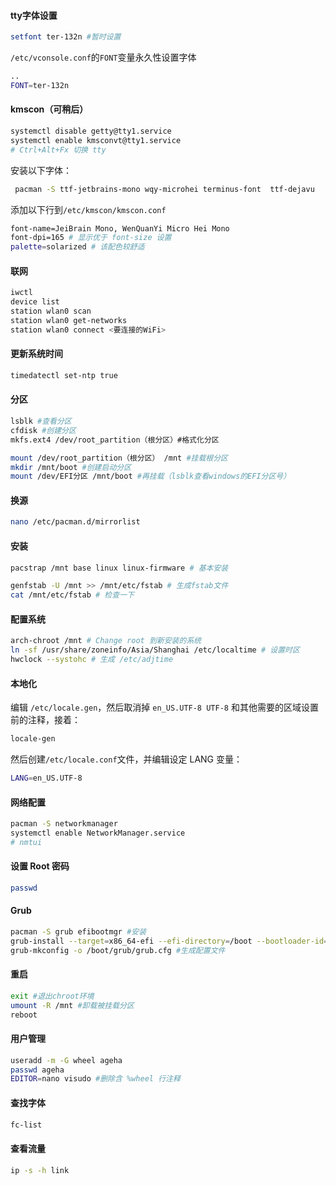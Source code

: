 #### tty字体设置
```bash
setfont ter-132n #暂时设置
```
`/etc/vconsole.conf`的`FONT`变量永久性设置字体
```bash
..
FONT=ter-132n
```
#### kmscon（可稍后）
```bash
systemctl disable getty@tty1.service
systemctl enable kmsconvt@tty1.service
# Ctrl+Alt+Fx 切换 tty
```
安装以下字体：
``` bash
 pacman -S ttf-jetbrains-mono wqy-microhei terminus-font  ttf-dejavu
```
添加以下行到`/etc/kmscon/kmscon.conf`
```bash
font-name=JeiBrain Mono, WenQuanYi Micro Hei Mono
font-dpi=165 # 显示优于 font-size 设置
palette=solarized # 该配色较舒适
```
#### 联网
``` bash
iwctl
device list
station wlan0 scan
station wlan0 get-networks
station wlan0 connect <要连接的WiFi>
```
#### 更新系统时间
```bash
timedatectl set-ntp true
```
#### 分区
```bash
lsblk #查看分区
cfdisk #创建分区
mkfs.ext4 /dev/root_partition（根分区）#格式化分区
```
```bash
mount /dev/root_partition（根分区） /mnt #挂载根分区
mkdir /mnt/boot #创建启动分区
mount /dev/EFI分区 /mnt/boot #再挂载（lsblk查看windows的EFI分区号）
```
#### 换源
``` bash
nano /etc/pacman.d/mirrorlist
```
#### 安装
```bash
pacstrap /mnt base linux linux-firmware # 基本安装
```
```bash
genfstab -U /mnt >> /mnt/etc/fstab # 生成fstab文件
cat /mnt/etc/fstab # 检查一下
```
#### 配置系统
``` bash
arch-chroot /mnt # Change root 到新安装的系统
ln -sf /usr/share/zoneinfo/Asia/Shanghai /etc/localtime # 设置时区
hwclock --systohc # 生成 /etc/adjtime
```
#### 本地化
编辑 `/etc/locale.gen`，然后取消掉 `en_US.UTF-8 UTF-8` 和其他需要的区域设置前的注释，接着：
```bash
locale-gen
```
然后创建`/etc/locale.conf`文件，并编辑设定 LANG 变量：
```bash
LANG=en_US.UTF-8
```
#### 网络配置
``` bash
pacman -S networkmanager
systemctl enable NetworkManager.service
# nmtui
```
#### 设置 Root 密码
``` bash
passwd
```
#### Grub
``` bash
pacman -S grub efibootmgr #安装
grub-install --target=x86_64-efi --efi-directory=/boot --bootloader-id=GRUB #安装到
grub-mkconfig -o /boot/grub/grub.cfg #生成配置文件
```
#### 重启
``` bash
exit #退出chroot环境
umount -R /mnt #卸载被挂载分区
reboot
```
#### 用户管理
``` bash
useradd -m -G wheel ageha
passwd ageha
EDITOR=nano visudo #删除含 %wheel 行注释
```
#### 查找字体
``` bash
fc-list
```
#### 查看流量
``` bash
ip -s -h link
```

